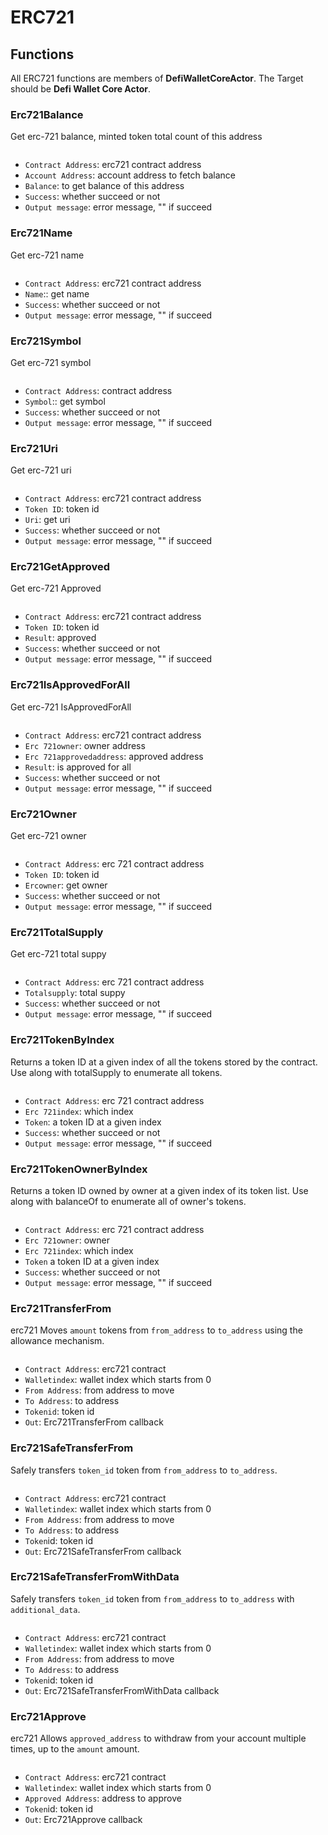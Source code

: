 # ERC721

## Functions

All ERC721 functions are members of **DefiWalletCoreActor**. The Target should be **Defi Wallet Core Actor**.

### Erc721Balance

Get erc-721 balance, minted token total count of this address

<figure><img src="../../../.gitbook/assets/cronos-gamefi-blueprint-erc721balance" alt=""><figcaption></figcaption></figure>

* `Contract Address`: erc721 contract address
* `Account Address`: account address to fetch balance
* `Balance`: to get balance of this address
* `Success`: whether succeed or not
* `Output message`: error message, "" if succeed

### Erc721Name

Get erc-721 name

<figure><img src="../../../.gitbook/assets/cronos-gamefi-blueprint-erc721name" alt=""><figcaption></figcaption></figure>

* `Contract Address`: erc721 contract address
* `Name`:: get name
* `Success`: whether succeed or not
* `Output message`: error message, "" if succeed

### Erc721Symbol

Get erc-721 symbol

<figure><img src="../../../.gitbook/assets/cronos-gamefi-blueprint-erc721symbol" alt=""><figcaption></figcaption></figure>

* `Contract Address`: contract address
* `Symbol`:: get symbol
* `Success`: whether succeed or not
* `Output message`: error message, "" if succeed

### Erc721Uri

Get erc-721 uri

<figure><img src="../../../.gitbook/assets/cronos-gamefi-blueprint-erc721uri" alt=""><figcaption></figcaption></figure>

* `Contract Address`: erc721 contract address
* `Token ID`: token id
* `Uri`: get uri
* `Success`: whether succeed or not
* `Output message`: error message, "" if succeed

### Erc721GetApproved

Get erc-721 Approved

<figure><img src="../../../.gitbook/assets/cronos-gamefi-blueprint-erc721getapproved" alt=""><figcaption></figcaption></figure>

* `Contract Address`: erc721 contract address
* `Token ID`: token id
* `Result`: approved
* `Success`: whether succeed or not
* `Output message`: error message, "" if succeed

### Erc721IsApprovedForAll

Get erc-721 IsApprovedForAll

<figure><img src="../../../.gitbook/assets/cronos-gamefi-blueprint-erc721isapprovedforall" alt=""><figcaption></figcaption></figure>

* `Contract Address`: erc721 contract address
* `Erc 721owner`: owner address
* `Erc 721approvedaddress`: approved address
* `Result`: is approved for all
* `Success`: whether succeed or not
* `Output message`: error message, "" if succeed

### Erc721Owner

Get erc-721 owner

<figure><img src="../../../.gitbook/assets/cronos-gamefi-blueprint-erc721owner" alt=""><figcaption></figcaption></figure>

* `Contract Address`: erc 721 contract address
* `Token ID`: token id
* `Ercowner`: get owner
* `Success`: whether succeed or not
* `Output message`: error message, "" if succeed

### Erc721TotalSupply

Get erc-721 total suppy

<figure><img src="../../../.gitbook/assets/cronos-gamefi-blueprint-erc721totalsupply" alt=""><figcaption></figcaption></figure>

* `Contract Address`: erc 721 contract address
* `Totalsupply`: total suppy
* `Success`: whether succeed or not
* `Output message`: error message, "" if succeed

### Erc721TokenByIndex

Returns a token ID at a given index of all the tokens stored by the contract. Use along with totalSupply to enumerate all tokens.

<figure><img src="../../../.gitbook/assets/cronos-gamefi-blueprint-erc721tokenbyindex" alt=""><figcaption></figcaption></figure>

* `Contract Address`: erc 721 contract address
* `Erc 721index`: which index
* `Token`: a token ID at a given index
* `Success`: whether succeed or not
* `Output message`: error message, "" if succeed

### Erc721TokenOwnerByIndex

Returns a token ID owned by owner at a given index of its token list. Use along with balanceOf to enumerate all of owner's tokens.

<figure><img src="../../../.gitbook/assets/cronos-gamefi-blueprint-erc721tokenownerbyindex" alt=""><figcaption></figcaption></figure>

* `Contract Address`: erc 721 contract address
* `Erc 721owner`: owner
* `Erc 721index`: which index
* `Token` a token ID at a given index
* `Success`: whether succeed or not
* `Output message`: error message, "" if succeed

### Erc721TransferFrom

erc721 Moves `amount` tokens from `from_address` to `to_address` using the allowance mechanism.

<figure><img src="../../../.gitbook/assets/cronos-gamefi-blueprint-Erc721TransferFrom" alt=""><figcaption></figcaption></figure>

* `Contract Address`: erc721 contract
* `Walletindex`: wallet index which starts from 0
* `From Address`: from address to move
* `To Address`: to address
* `Tokenid`: token id
* `Out`: Erc721TransferFrom callback

### Erc721SafeTransferFrom

Safely transfers `token_id` token from `from_address` to `to_address`.

<figure><img src="../../../.gitbook/assets/cronos-gamefi-blueprint-erc721transferfrom" alt=""><figcaption></figcaption></figure>

* `Contract Address`: erc721 contract
* `Walletindex`: wallet index which starts from 0
* `From Address`: from address to move
* `To Address`: to address
* `Token`id: token id
* `Out`: Erc721SafeTransferFrom callback

### Erc721SafeTransferFromWithData

Safely transfers `token_id` token from `from_address` to `to_address` with `additional_data`.

<figure><img src="../../../.gitbook/assets/cronos-gamefi-blueprint-erc721safetransferdata" alt=""><figcaption></figcaption></figure>

* `Contract Address`: erc721 contract
* `Walletindex`: wallet index which starts from 0
* `From Address`: from address to move
* `To Address`: to address
* `Token`id: token id
* `Out`: Erc721SafeTransferFromWithData callback

### Erc721Approve

erc721 Allows `approved_address` to withdraw from your account multiple times, up to the `amount` amount.

<figure><img src="../../../.gitbook/assets/cronos-gamefi-blueprint-erc721approve" alt=""><figcaption></figcaption></figure>

* `Contract Address`: erc721 contract
* `Walletindex`: wallet index which starts from 0
* `Approved Address`: address to approve
* `Token`id: token id
* `Out`: Erc721Approve callback
